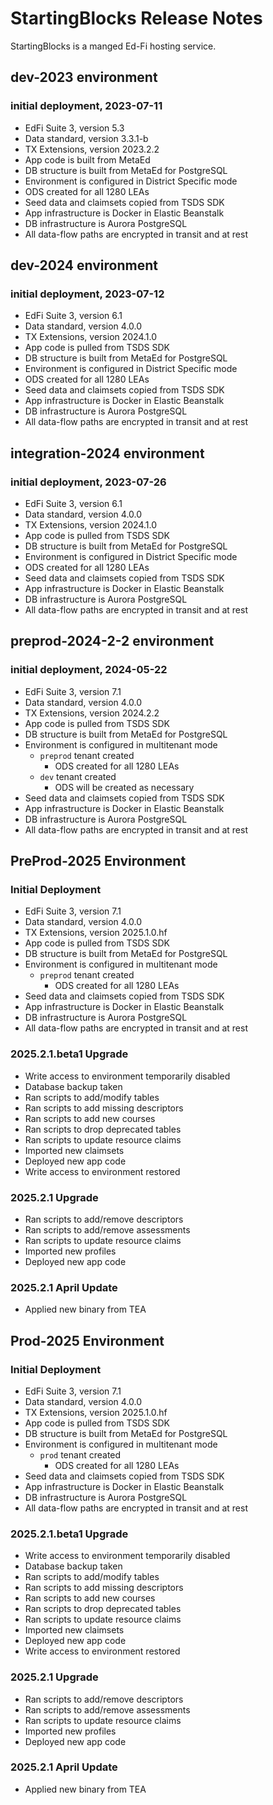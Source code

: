 # StartingBlocks Release Notes

StartingBlocks is a manged Ed-Fi hosting service. 

## dev-2023 environment
### initial deployment, 2023-07-11

- EdFi Suite 3, version 5.3
- Data standard, version 3.3.1-b
- TX Extensions, version 2023.2.2
- App code is built from MetaEd
- DB structure is built from MetaEd for PostgreSQL
- Environment is configured in District Specific mode
- ODS created for all 1280 LEAs
- Seed data and claimsets copied from TSDS SDK
- App infrastructure is Docker in Elastic Beanstalk
- DB infrastructure is Aurora PostgreSQL
- All data-flow paths are encrypted in transit and at rest

## dev-2024 environment
### initial deployment, 2023-07-12

- EdFi Suite 3, version 6.1
- Data standard, version 4.0.0
- TX Extensions, version 2024.1.0
- App code is pulled from TSDS SDK
- DB structure is built from MetaEd for PostgreSQL
- Environment is configured in District Specific mode
- ODS created for all 1280 LEAs
- Seed data and claimsets copied from TSDS SDK
- App infrastructure is Docker in Elastic Beanstalk
- DB infrastructure is Aurora PostgreSQL
- All data-flow paths are encrypted in transit and at rest

## integration-2024 environment
### initial deployment, 2023-07-26

- EdFi Suite 3, version 6.1
- Data standard, version 4.0.0
- TX Extensions, version 2024.1.0
- App code is pulled from TSDS SDK
- DB structure is built from MetaEd for PostgreSQL
- Environment is configured in District Specific mode
- ODS created for all 1280 LEAs
- Seed data and claimsets copied from TSDS SDK
- App infrastructure is Docker in Elastic Beanstalk
- DB infrastructure is Aurora PostgreSQL
- All data-flow paths are encrypted in transit and at rest


## preprod-2024-2-2 environment
### initial deployment, 2024-05-22

- EdFi Suite 3, version 7.1
- Data standard, version 4.0.0
- TX Extensions, version 2024.2.2
- App code is pulled from TSDS SDK
- DB structure is built from MetaEd for PostgreSQL
- Environment is configured in multitenant mode
    - `preprod` tenant created
        - ODS created for all 1280 LEAs
    - `dev` tenant created
        - ODS will be created as necessary
- Seed data and claimsets copied from TSDS SDK
- App infrastructure is Docker in Elastic Beanstalk
- DB infrastructure is Aurora PostgreSQL
- All data-flow paths are encrypted in transit and at rest


## PreProd-2025 Environment
### Initial Deployment
- EdFi Suite 3, version 7.1
- Data standard, version 4.0.0
- TX Extensions, version 2025.1.0.hf
- App code is pulled from TSDS SDK
- DB structure is built from MetaEd for PostgreSQL
- Environment is configured in multitenant mode
    - `preprod` tenant created
        - ODS created for all 1280 LEAs
- Seed data and claimsets copied from TSDS SDK
- App infrastructure is Docker in Elastic Beanstalk
- DB infrastructure is Aurora PostgreSQL
- All data-flow paths are encrypted in transit and at rest

### 2025.2.1.beta1 Upgrade
- Write access to environment temporarily disabled
- Database backup taken
- Ran scripts to add/modify tables
- Ran scripts to add missing descriptors
- Ran scripts to add new courses
- Ran scripts to drop deprecated tables
- Ran scripts to update resource claims
- Imported new claimsets
- Deployed new app code
- Write access to environment restored

### 2025.2.1 Upgrade
- Ran scripts to add/remove descriptors
- Ran scripts to add/remove assessments
- Ran scripts to update resource claims
- Imported new profiles
- Deployed new app code

### 2025.2.1 April Update
- Applied new binary from TEA


## Prod-2025 Environment
### Initial Deployment
- EdFi Suite 3, version 7.1
- Data standard, version 4.0.0
- TX Extensions, version 2025.1.0.hf
- App code is pulled from TSDS SDK
- DB structure is built from MetaEd for PostgreSQL
- Environment is configured in multitenant mode
    - `prod` tenant created
        - ODS created for all 1280 LEAs
- Seed data and claimsets copied from TSDS SDK
- App infrastructure is Docker in Elastic Beanstalk
- DB infrastructure is Aurora PostgreSQL
- All data-flow paths are encrypted in transit and at rest

### 2025.2.1.beta1 Upgrade
- Write access to environment temporarily disabled
- Database backup taken
- Ran scripts to add/modify tables
- Ran scripts to add missing descriptors
- Ran scripts to add new courses
- Ran scripts to drop deprecated tables
- Ran scripts to update resource claims
- Imported new claimsets
- Deployed new app code
- Write access to environment restored

### 2025.2.1 Upgrade
- Ran scripts to add/remove descriptors
- Ran scripts to add/remove assessments
- Ran scripts to update resource claims
- Imported new profiles
- Deployed new app code

### 2025.2.1 April Update
- Applied new binary from TEA
